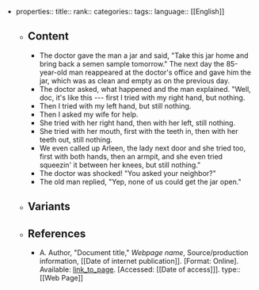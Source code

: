 - properties::
  title::
  rank::
  categories::
  tags::
  language:: [[English]]
	- ## Content
		- The doctor gave the man a jar and said, "Take this jar home and bring back a semen sample tomorrow." The next day the 85-year-old man reappeared at the doctor's office and gave him the jar, which was as clean and empty as on the previous day.
		- The doctor asked, what happened and the man explained.
		  "Well, doc, it's like this --- first I tried with my right hand, but nothing.
		- Then I tried with my left hand, but still nothing.
		- Then I asked my wife for help.
		- She tried with her right hand, then with her left, still nothing.
		- She tried with her mouth, first with the teeth in, then with her teeth out, still nothing.
		- We even called up Arleen, the lady next door and she tried too, first with both hands, then an armpit, and she even tried squeezin' it between her knees, but still nothing."
		- The doctor was shocked! "You asked your neighbor?"
		- The old man replied, "Yep, none of us could get the jar open."
	- ## Variants
	- ## References
		- A. Author, "Document title," *Webpage name*, Source/production information, [[Date of internet publication]]. [Format: Online]. Available: [link_to_page](link_to_page). [Accessed: [[Date of access]]].
		  type:: [[Web Page]]